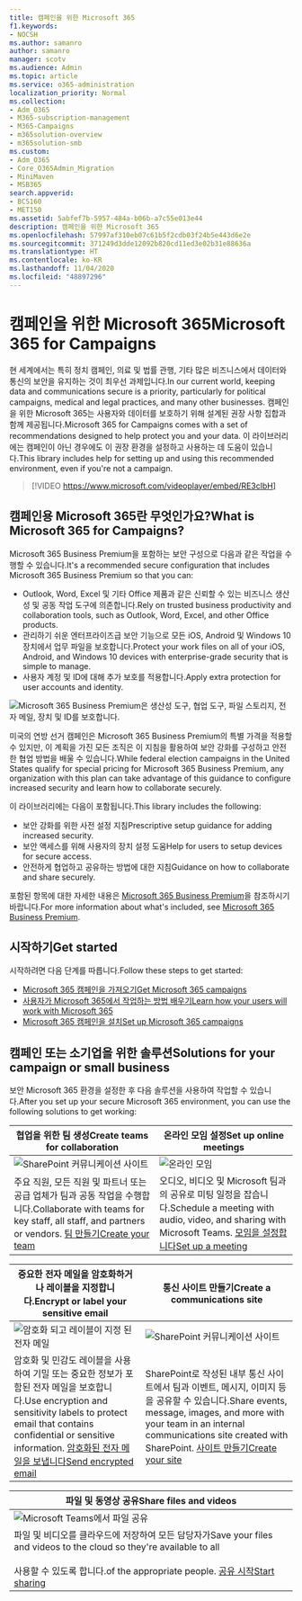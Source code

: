 ```yaml
---
title: 캠페인을 위한 Microsoft 365
f1.keywords:
- NOCSH
ms.author: samanro
author: samanro
manager: scotv
ms.audience: Admin
ms.topic: article
ms.service: o365-administration
localization_priority: Normal
ms.collection:
- Adm_O365
- M365-subscription-management
- M365-Campaigns
- m365solution-overview
- m365solution-smb
ms.custom:
- Adm_O365
- Core_O365Admin_Migration
- MiniMaven
- MSB365
search.appverid:
- BCS160
- MET150
ms.assetid: 5abfef7b-5957-484a-b06b-a7c55e013e44
description: 캠페인을 위한 Microsoft 365
ms.openlocfilehash: 57997af310eb07c61b5f2cdb03f24b5e443d6e2e
ms.sourcegitcommit: 371249d3dde12092b820cd11ed3e02b31e88636a
ms.translationtype: HT
ms.contentlocale: ko-KR
ms.lasthandoff: 11/04/2020
ms.locfileid: "48897296"
---
```

<a name="microsoft-365-for-campaigns"></a><span data-ttu-id="7c134-103">캠페인을 위한 Microsoft 365</span><span class="sxs-lookup"><span data-stu-id="7c134-103">Microsoft 365 for Campaigns</span></span>
===========================

<span data-ttu-id="7c134-104">현 세계에서는 특히 정치 캠페인, 의료 및 법률 관행, 기타 많은 비즈니스에서 데이터와 통신의 보안을 유지하는 것이 최우선 과제입니다.</span><span class="sxs-lookup"><span data-stu-id="7c134-104">In our current world, keeping data and communications secure is a priority, particularly for political campaigns, medical and legal practices, and many other businesses.</span></span> <span data-ttu-id="7c134-105">캠페인을 위한 Microsoft 365는 사용자와 데이터를 보호하기 위해 설계된 권장 사항 집합과 함께 제공됩니다.</span><span class="sxs-lookup"><span data-stu-id="7c134-105">Microsoft 365 for Campaigns comes with a set of recommendations designed to help protect you and your data.</span></span> <span data-ttu-id="7c134-106">이 라이브러리에는 캠페인이 아닌 경우에도 이 권장 환경을 설정하고 사용하는 데 도움이 있습니다.</span><span class="sxs-lookup"><span data-stu-id="7c134-106">This library includes help for setting up and using this recommended environment, even if you're not a campaign.</span></span>

> [!VIDEO https://www.microsoft.com/videoplayer/embed/RE3clbH]

<a name="what-is-microsoft-365-for-campaigns"></a><span data-ttu-id="7c134-107">캠페인용 Microsoft 365란 무엇인가요?</span><span class="sxs-lookup"><span data-stu-id="7c134-107">What is Microsoft 365 for Campaigns?</span></span>
------------------------------------

<span data-ttu-id="7c134-108">Microsoft 365 Business Premium을 포함하는 보안 구성으로 다음과 같은 작업을 수행할 수 있습니다.</span><span class="sxs-lookup"><span data-stu-id="7c134-108">It's a recommended secure configuration that includes Microsoft 365 Business Premium so that you can:</span></span>

- <span data-ttu-id="7c134-109">Outlook, Word, Excel 및 기타 Office 제품과 같은 신뢰할 수 있는 비즈니스 생산성 및 공동 작업 도구에 의존합니다.</span><span class="sxs-lookup"><span data-stu-id="7c134-109">Rely on trusted business productivity and collaboration tools, such as Outlook, Word, Excel, and other Office products.</span></span>
- <span data-ttu-id="7c134-110">관리하기 쉬운 엔터프라이즈급 보안 기능으로 모든 iOS, Android 및 Windows 10 장치에서 업무 파일을 보호합니다.</span><span class="sxs-lookup"><span data-stu-id="7c134-110">Protect your work files on all of your iOS, Android, and Windows 10 devices with enterprise-grade security that is simple to manage.</span></span>
- <span data-ttu-id="7c134-111">사용자 계정 및 ID에 대해 추가 보호를 적용합니다.</span><span class="sxs-lookup"><span data-stu-id="7c134-111">Apply extra protection for user accounts and identity.</span></span>

![Microsoft 365 Business Premium은 생산성 도구, 협업 도구, 파일 스토리지, 전자 메일, 장치 및 ID를 보호합니다.](../media/M365-WhatIsIt-SecurityFocus.png)

<span data-ttu-id="7c134-113">미국의 연방 선거 캠페인은 Microsoft 365 Business Premium의 특별 가격을 적용할 수 있지만, 이 계획을 가진 모든 조직은 이 지침을 활용하여 보안 강화를 구성하고 안전한 협업 방법을 배울 수 있습니다.</span><span class="sxs-lookup"><span data-stu-id="7c134-113">While federal election campaigns in the United States qualify for special pricing for Microsoft 365 Business Premium, any organization with this plan can take advantage of this guidance to configure increased security and learn how to collaborate securely.</span></span>

<span data-ttu-id="7c134-114">이 라이브러리에는 다음이 포함됩니다.</span><span class="sxs-lookup"><span data-stu-id="7c134-114">This library includes the following:</span></span>

- <span data-ttu-id="7c134-115">보안 강화를 위한 사전 설정 지침</span><span class="sxs-lookup"><span data-stu-id="7c134-115">Prescriptive setup guidance for adding increased security.</span></span>
- <span data-ttu-id="7c134-116">보안 액세스를 위해 사용자의 장치 설정 도움</span><span class="sxs-lookup"><span data-stu-id="7c134-116">Help for users to setup devices for secure access.</span></span>
- <span data-ttu-id="7c134-117">안전하게 협업하고 공유하는 방법에 대한 지침</span><span class="sxs-lookup"><span data-stu-id="7c134-117">Guidance on how to collaborate and share securely.</span></span>

<span data-ttu-id="7c134-118">포함된 항목에 대한 자세한 내용은 [Microsoft 365 Business Premium](https://www.microsoft.com/microsoft-365/business)을 참조하시기 바랍니다.</span><span class="sxs-lookup"><span data-stu-id="7c134-118">For more information about what's included, see [Microsoft 365 Business Premium](https://www.microsoft.com/microsoft-365/business).</span></span>

<a name="get-started"></a><span data-ttu-id="7c134-119">시작하기</span><span class="sxs-lookup"><span data-stu-id="7c134-119">Get started</span></span>
--------------------------

<span data-ttu-id="7c134-120">시작하려면 다음 단계를 따릅니다.</span><span class="sxs-lookup"><span data-stu-id="7c134-120">Follow these steps to get started:</span></span>

- [<span data-ttu-id="7c134-121">Microsoft 365 캠페인을 가져오기</span><span class="sxs-lookup"><span data-stu-id="7c134-121">Get Microsoft 365 campaigns</span></span>](get-microsoft-365-campaigns.md)
- [<span data-ttu-id="7c134-122">사용자가 Microsoft 365에서 작업하는 방법 배우기</span><span class="sxs-lookup"><span data-stu-id="7c134-122">Learn how your users will work with Microsoft 365</span></span>](m365-campaigns-users.md)
- [<span data-ttu-id="7c134-123">Microsoft 365 캠페인을 설치</span><span class="sxs-lookup"><span data-stu-id="7c134-123">Set up Microsoft 365 campaigns</span></span>](microsoft-365-campaigns-setup-overview.md)

<a name="solutions-for-your-campaign-or-small-business"></a><span data-ttu-id="7c134-124">캠페인 또는 소기업을 위한 솔루션</span><span class="sxs-lookup"><span data-stu-id="7c134-124">Solutions for your campaign or small business</span></span>
--------------------------

<span data-ttu-id="7c134-125">보안 Microsoft 365 환경을 설정한 후 다음 솔루션을 사용하여 작업할 수 있습니다.</span><span class="sxs-lookup"><span data-stu-id="7c134-125">After you set up your secure Microsoft 365 environment, you can use the following solutions to get working:</span></span>

| <span data-ttu-id="7c134-126">협업을 위한 팀 생성</span><span class="sxs-lookup"><span data-stu-id="7c134-126">Create teams for collaboration</span></span> | <span data-ttu-id="7c134-127">온라인 모임 설정</span><span class="sxs-lookup"><span data-stu-id="7c134-127">Set up online meetings</span></span> |
| ------------- | ------------- |
| ![SharePoint 커뮤니케이션 사이트](../media/sm-m365-democracy-teams-collab.png) | ![온라인 모임](../media/m365-democracy-teams-meetings.png) |
| <span data-ttu-id="7c134-130">주요 직원, 모든 직원 및 파트너 또는 공급 업체가 팀과 공동 작업을 수행합니다.</span><span class="sxs-lookup"><span data-stu-id="7c134-130">Collaborate with teams for key staff, all staff, and partners or vendors.</span></span> [<span data-ttu-id="7c134-131">팀 만들기</span><span class="sxs-lookup"><span data-stu-id="7c134-131">Create your team</span></span>](create-teams-for-collaboration.md) | <span data-ttu-id="7c134-132">오디오, 비디오 및 Microsoft 팀과의 공유로 미팅 일정을 잡습니다.</span><span class="sxs-lookup"><span data-stu-id="7c134-132">Schedule a meeting with audio, video, and sharing with Microsoft Teams.</span></span> [<span data-ttu-id="7c134-133">모임을 설정합니다</span><span class="sxs-lookup"><span data-stu-id="7c134-133">Set up a meeting</span></span>](set-up-meetings.md) |

| <span data-ttu-id="7c134-134">중요한 전자 메일을 암호화하거나 레이블을 지정합니다.</span><span class="sxs-lookup"><span data-stu-id="7c134-134">Encrypt or label your sensitive email</span></span> | <span data-ttu-id="7c134-135">통신 사이트 만들기</span><span class="sxs-lookup"><span data-stu-id="7c134-135">Create a communications site</span></span> |
| ------------- | ------------- |
| ![암호화 되고 레이블이 지정 된 전자 메일](../media/sm-m365-campaign-email-encrypt.png) | ![SharePoint 커뮤니케이션 사이트](../media/sm-m365-democracy-comms-site.png) |
| <span data-ttu-id="7c134-138">암호화 및 민감도 레이블을 사용하여 기밀 또는 중요한 정보가 포함된 전자 메일을 보호합니다.</span><span class="sxs-lookup"><span data-stu-id="7c134-138">Use encryption and sensitivity labels to protect email that contains confidential or sensitive information.</span></span> [<span data-ttu-id="7c134-139">암호화된 전자 메일을 보냅니다</span><span class="sxs-lookup"><span data-stu-id="7c134-139">Send encrypted email</span></span>](send-encrypted-email.md) | <span data-ttu-id="7c134-140">SharePoint로 작성된 내부 통신 사이트에서 팀과 이벤트, 메시지, 이미지 등을 공유할 수 있습니다.</span><span class="sxs-lookup"><span data-stu-id="7c134-140">Share events, message, images, and more with your team in an internal communications site created with SharePoint.</span></span> [<span data-ttu-id="7c134-141">사이트 만들기</span><span class="sxs-lookup"><span data-stu-id="7c134-141">Create your site</span></span>](create-communications-site.md) |

| <span data-ttu-id="7c134-142">파일 및 동영상 공유</span><span class="sxs-lookup"><span data-stu-id="7c134-142">Share files and videos</span></span> |
| ------------- |
| ![Microsoft Teams에서 파일 공유](../media/m365-democracy-teams-sharefiles.png) |
| <span data-ttu-id="7c134-144">파일 및 비디오를 클라우드에 저장하여 모든 담당자가</span><span class="sxs-lookup"><span data-stu-id="7c134-144">Save your files and videos to the cloud so they're available to all</span></span> <br><br><span data-ttu-id="7c134-145">사용할 수 있도록 합니다.</span><span class="sxs-lookup"><span data-stu-id="7c134-145">of the appropriate people.</span></span> [<span data-ttu-id="7c134-146">공유 시작</span><span class="sxs-lookup"><span data-stu-id="7c134-146">Start sharing</span></span>](share-files-and-videos.md) |

